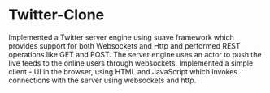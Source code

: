# Twitter-Clone
Implemented a Twitter server engine using suave framework which provides support for both Websockets and Http and performed REST operations like GET and POST. The server engine uses an actor to push the live feeds to the online users through websockets. Implemented a simple client - UI in the browser, using HTML and JavaScript which invokes connections with the server using websockets and http.

